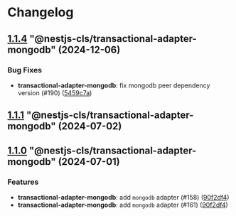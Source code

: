 # Changelog

<!-- MONODEPLOY:BELOW -->

## [1.1.4](https://github.com/Papooch/nestjs-cls/compare/@nestjs-cls/transactional-adapter-mongodb@1.1.3...@nestjs-cls/transactional-adapter-mongodb@1.1.4) "@nestjs-cls/transactional-adapter-mongodb" (2024-12-06)<a name="1.1.4"></a>

### Bug Fixes

* **transactional-adapter-mongodb**: fix mongodb peer dependency version (#190) ([5459c7a](https://github.com/Papooch/nestjs-cls/commits/5459c7a))




## [1.1.1](https://github.com/Papooch/nestjs-cls/compare/@nestjs-cls/transactional-adapter-mongodb@1.1.0...@nestjs-cls/transactional-adapter-mongodb@1.1.1) "@nestjs-cls/transactional-adapter-mongodb" (2024-07-02)<a name="1.1.1"></a>



## [1.1.0](https://github.com/Papooch/nestjs-cls/compare/@nestjs-cls/transactional-adapter-mongodb@1.0.0...@nestjs-cls/transactional-adapter-mongodb@1.1.0) "@nestjs-cls/transactional-adapter-mongodb" (2024-07-01)<a name="1.1.0"></a>

### Features

* **transactional-adapter-mongodb**: add `mongodb` adapter (#158) ([90f2df4](https://github.com/Papooch/nestjs-cls/commits/90f2df4))
* **transactional-adapter-mongodb**: add `mongodb` adapter (#161) ([90f2df4](https://github.com/Papooch/nestjs-cls/commits/90f2df4))


